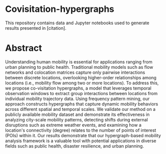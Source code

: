 # Covisitation-hypergraphs
This repository contains data and Jupyter notebooks used to generate results presented in [citation]. 

# Abstract
Understanding human mobility is essential for applications ranging from urban planning to public health. Traditional mobility models such as flow networks and colocation matrices capture only pairwise interactions between discrete locations, overlooking higher-order relationships among locations (i.e., mobility flow among two or more locations). To address this, we propose co-visitation hypergraphs, a model that leverages temporal observation windows to extract group interactions between locations from individual mobility trajectory data. Using frequency pattern mining, our approach constructs hypergraphs that capture dynamic mobility behaviors across different spatial and temporal scales. We validate our method on a publicly available mobility dataset and demonstrate its effectiveness in analyzing city-scale mobility patterns, detecting shifts during external disruptions such as extreme weather events, and examining how a location's connectivity (degree) relates to the number of points of interest (POIs) within it. Our results demonstrate that our hypergraph-based mobility analysis framework is a valuable tool with potential applications in diverse fields such as public health, disaster resilience, and urban planning.
